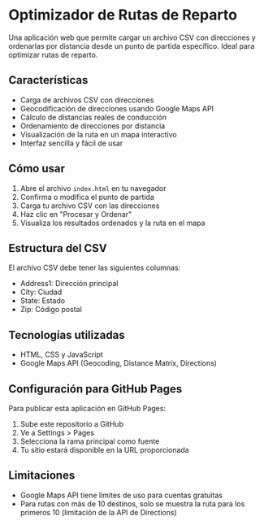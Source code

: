 # Optimizador de Rutas de Reparto

Una aplicación web que permite cargar un archivo CSV con direcciones y ordenarlas por distancia desde un punto de partida específico. Ideal para optimizar rutas de reparto.

## Características

- Carga de archivos CSV con direcciones
- Geocodificación de direcciones usando Google Maps API
- Cálculo de distancias reales de conducción
- Ordenamiento de direcciones por distancia
- Visualización de la ruta en un mapa interactivo
- Interfaz sencilla y fácil de usar

## Cómo usar

1. Abre el archivo `index.html` en tu navegador
2. Confirma o modifica el punto de partida
3. Carga tu archivo CSV con las direcciones
4. Haz clic en "Procesar y Ordenar"
5. Visualiza los resultados ordenados y la ruta en el mapa

## Estructura del CSV

El archivo CSV debe tener las siguientes columnas:
- Address1: Dirección principal
- City: Ciudad
- State: Estado
- Zip: Código postal

## Tecnologías utilizadas

- HTML, CSS y JavaScript
- Google Maps API (Geocoding, Distance Matrix, Directions)

## Configuración para GitHub Pages

Para publicar esta aplicación en GitHub Pages:

1. Sube este repositorio a GitHub
2. Ve a Settings > Pages
3. Selecciona la rama principal como fuente
4. Tu sitio estará disponible en la URL proporcionada

## Limitaciones

- Google Maps API tiene límites de uso para cuentas gratuitas
- Para rutas con más de 10 destinos, solo se muestra la ruta para los primeros 10 (limitación de la API de Directions)
